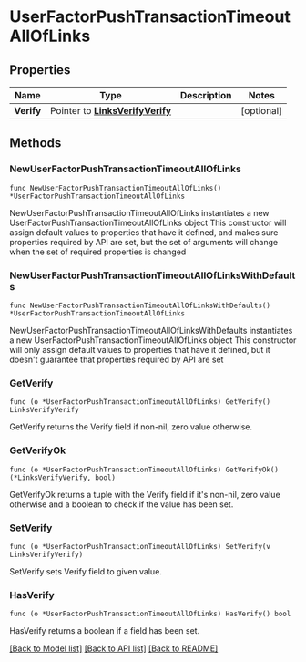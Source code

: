 # UserFactorPushTransactionTimeoutAllOfLinks

## Properties

Name | Type | Description | Notes
------------ | ------------- | ------------- | -------------
**Verify** | Pointer to [**LinksVerifyVerify**](LinksVerifyVerify.md) |  | [optional] 

## Methods

### NewUserFactorPushTransactionTimeoutAllOfLinks

`func NewUserFactorPushTransactionTimeoutAllOfLinks() *UserFactorPushTransactionTimeoutAllOfLinks`

NewUserFactorPushTransactionTimeoutAllOfLinks instantiates a new UserFactorPushTransactionTimeoutAllOfLinks object
This constructor will assign default values to properties that have it defined,
and makes sure properties required by API are set, but the set of arguments
will change when the set of required properties is changed

### NewUserFactorPushTransactionTimeoutAllOfLinksWithDefaults

`func NewUserFactorPushTransactionTimeoutAllOfLinksWithDefaults() *UserFactorPushTransactionTimeoutAllOfLinks`

NewUserFactorPushTransactionTimeoutAllOfLinksWithDefaults instantiates a new UserFactorPushTransactionTimeoutAllOfLinks object
This constructor will only assign default values to properties that have it defined,
but it doesn't guarantee that properties required by API are set

### GetVerify

`func (o *UserFactorPushTransactionTimeoutAllOfLinks) GetVerify() LinksVerifyVerify`

GetVerify returns the Verify field if non-nil, zero value otherwise.

### GetVerifyOk

`func (o *UserFactorPushTransactionTimeoutAllOfLinks) GetVerifyOk() (*LinksVerifyVerify, bool)`

GetVerifyOk returns a tuple with the Verify field if it's non-nil, zero value otherwise
and a boolean to check if the value has been set.

### SetVerify

`func (o *UserFactorPushTransactionTimeoutAllOfLinks) SetVerify(v LinksVerifyVerify)`

SetVerify sets Verify field to given value.

### HasVerify

`func (o *UserFactorPushTransactionTimeoutAllOfLinks) HasVerify() bool`

HasVerify returns a boolean if a field has been set.


[[Back to Model list]](../README.md#documentation-for-models) [[Back to API list]](../README.md#documentation-for-api-endpoints) [[Back to README]](../README.md)


